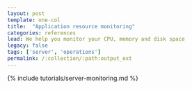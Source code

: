 ```yaml
---
layout: post
template: one-col
title:  "Application resource monitoring"
categories: references
lead: We help you monitor your CPU, memory and disk space
legacy: false
tags: ['server', 'operations']
permalink: /:collection/:path:output_ext
---
```


{% include tutorials/server-monitoring.md %}
